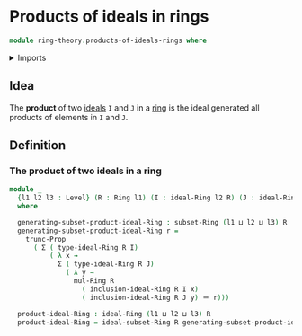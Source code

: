 # Products of ideals in rings

```agda
module ring-theory.products-of-ideals-rings where
```

<details><summary>Imports</summary>

```agda
open import foundation.dependent-pair-types
open import foundation.identity-types
open import foundation.propositional-truncations
open import foundation.universe-levels

open import ring-theory.ideals-generated-by-subsets-rings
open import ring-theory.ideals-rings
open import ring-theory.rings
open import ring-theory.subsets-rings
```

</details>

## Idea

The **product** of two [ideals](ring-theory.ideals-rings.md) `I` and `J` in a
[ring](ring-theory.rings.md) is the ideal generated all products of elements in
`I` and `J`.

## Definition

### The product of two ideals in a ring

```agda
module _
  {l1 l2 l3 : Level} (R : Ring l1) (I : ideal-Ring l2 R) (J : ideal-Ring l3 R)
  where

  generating-subset-product-ideal-Ring : subset-Ring (l1 ⊔ l2 ⊔ l3) R
  generating-subset-product-ideal-Ring r =
    trunc-Prop
      ( Σ ( type-ideal-Ring R I)
          ( λ x →
            Σ ( type-ideal-Ring R J)
              ( λ y →
                mul-Ring R
                  ( inclusion-ideal-Ring R I x)
                  ( inclusion-ideal-Ring R J y) ＝ r)))

  product-ideal-Ring : ideal-Ring (l1 ⊔ l2 ⊔ l3) R
  product-ideal-Ring = ideal-subset-Ring R generating-subset-product-ideal-Ring
```
